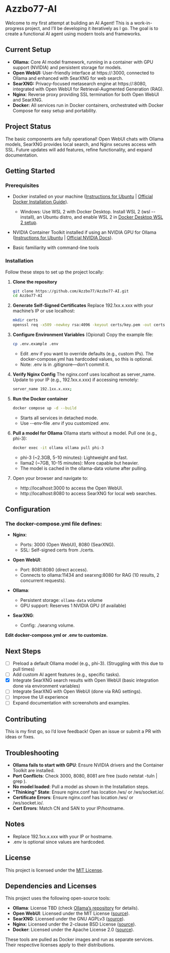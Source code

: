   # Azzbo77-AI

Welcome to my first attempt at building an AI Agent! This is a work-in-progress project, and I’ll be developing it iteratively as I go. The goal is to create a functional AI agent using modern tools and frameworks.

## Current Setup

- **Ollama:** Core AI model framework, running in a container with GPU support (NVIDIA) and persistent storage for models.
- **Open WebUI:** User-friendly interface at https://<your-ip>:3000, connected to Ollama and enhanced with SearXNG for web search.
- **SearXNG:** Privacy-focused metasearch engine at https://<your-ip>:8080, integrated with Open WebUI for Retrieval-Augmented Generation (RAG).
- **Nginx**: Reverse proxy providing SSL termination for both Open WebUI and SearXNG.
- **Docker:** All services run in Docker containers, orchestrated with Docker Compose for easy setup and portability.

## Project Status

The basic components are fully operational! Open WebUI chats with Ollama models, SearXNG provides local search, and Nginx secures access with SSL. Future updates will add features, refine functionality, and expand documentation.

## Getting Started

### Prerequisites

- Docker installed on your machine ([Instructions for Ubuntu](docker-install-ubuntu.md) | [Official Docker Installation Guide](https://docs.docker.com/get-docker/)).
  
  - Windows: Use WSL 2 with Docker Desktop. Install WSL 2 (wsl --install), an Ubuntu distro, and enable WSL 2 in [Docker Desktop WSL 2 setup](https://docs.docker.com/desktop/wsl/).
  
- NVIDIA Container Toolkit installed if using an NVIDIA GPU for Ollama ([Instructions for Ubuntu](docker-install-ubuntu.md) | [Official NVIDIA Docs](https://docs.nvidia.com/datacenter/cloud-native/container-toolkit/install-guide.html)).
  
- Basic familiarity with command-line tools
  
### Installation

Follow these steps to set up the project locally:

1. **Clone the repository**

   ```bash
   git clone https://github.com/Azzbo77/Azzbo77-AI.git
   cd Azzbo77-AI
   ```

2. **Generate Self-Signed Certificates**
   Replace 192.1xx.x.xxx with your machine’s IP or use localhost:

   ```bash
   mkdir certs
   openssl req -x509 -newkey rsa:4096 -keyout certs/key.pem -out certs/cert.pem -days 365 -nodes -subj "/CN=192.1xx.x.xxx" -addext "subjectAltName = DNS:localhost, IP:192.1xx.x.xxx"
   ```

3. **Configure Environment Variables** (Opional)
   Copy the example file:

   ```bash
   cp .env.example .env
   ```
   
   - Edit .env if you want to override defaults (e.g., custom IPs). The docker-compose.yml has hardcoded values, so this is optional.
   - Note: .env is in .gitignore—don’t commit it.

4. **Verify Nginx Config**
   The nginx.conf uses localhost as server_name. Update to your IP (e.g., 192.1xx.x.xxx) if accessing remotely:
  
   ```bash
   server_name 192.1xx.x.xxx;
   ```
   
5. **Run the Docker container**

   ```bash
   docker compose up -d --build
   ```
    
   - Starts all services in detached mode.
   - Use --env-file .env if you customized .env.

6. **Pull a model for Ollama**
   Ollama starts without a model. Pull one (e.g., phi-3):
   
   ```bash
   docker exec -it ollama ollama pull phi-3
   ```

   - phi-3 (~2.3GB, 5-10 minutes): Lightweight and fast.
   - llama2 (~7GB, 10-15 minutes): More capable but heavier.
   - The model is cached in the ollama-data volume after pulling.

7. Open your browser and navigate to:

   - http://localhost:3000 to access the Open WebUI.
   - http://localhost:8080 to access SearXNG for local web searches.

## Configuration
 
### The docker-compose.yml file defines:

 - **Nginx**:
   - Ports: 3000 (Open WebUI), 8080 (SearXNG).
   - SSL: Self-signed certs from ./certs.

 - **Open WebUI**:
   - Port: 8081:8080 (direct access).
   - Connects to ollama:11434 and searxng:8080 for RAG (10 results, 2 concurrent requests).
 
 - **Ollama**:
   - Persistent storage: `ollama-data` volume
   - GPU support: Reserves 1 NVIDIA GPU (if available)
 
 - **SearXNG**:
   - Config: ./searxng volume.

**Edit docker-compose.yml or .env to customize.**

## Next Steps

- [ ] Preload a default Ollama model (e.g., phi-3). (Struggling with this due to pull times)
- [ ] Add custom AI agent features (e.g., specific tasks).
- [x] Integrate SearXNG search results with Open WebUI (basic integration done via environment variables)
- [ ] Integrate SearXNG with Open WebUI (done via RAG settings).
- [ ] Improve the UI experience
- [ ] Expand documentation with screenshots and examples.

## Contributing

This is my first go, so I’d love feedback! Open an issue or submit a PR with ideas or fixes.

## Troubleshooting

- **Ollama fails to start with GPU**: Ensure NVIDIA drivers and the Container Toolkit are installed.
- **Port Conflicts**: Check 3000, 8080, 8081 are free (sudo netstat -tuln | grep <port>).
- **No model loaded**: Pull a model as shown in the Installation steps.
- **"Thinking" State**: Ensure nginx.conf has location /ws/ or /ws/socket.io/.
- **Certificate Errors**: Ensure nginx.conf has location /ws/ or /ws/socket.io/.
- **Cert Errors**: Match CN and SAN to your IP/hostname.

## Notes
 
- Replace 192.1xx.x.xxx with your IP or hostname.
- .env is optional since values are hardcoded.

## License

This project is licensed under the [MIT License](LICENSE).

## Dependencies and Licenses

This project uses the following open-source tools:
- **Ollama**: License TBD (check [Ollama’s repository](https://github.com/ollama/ollama) for details).
- **Open WebUI**: Licensed under the MIT License ([source](https://github.com/open-webui/open-webui)).
- **SearXNG**: Licensed under the GNU AGPLv3 ([source](https://github.com/searxng/searxng)).
- **Nginx**: Licensed under the 2-clause BSD License ([source](https://nginx.org/LICENSE)).
- **Docker**: Licensed under the Apache License 2.0 ([source](https://github.com/docker/docker-ce)).

These tools are pulled as Docker images and run as separate services. Their respective licenses apply to their distributions.


